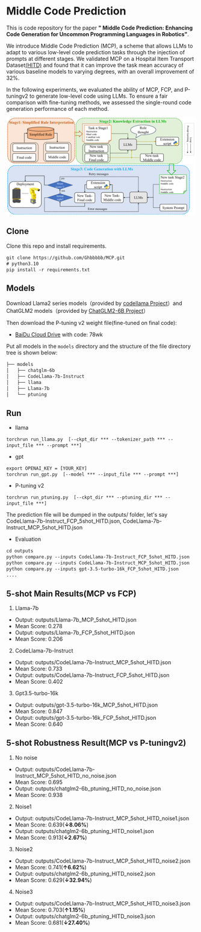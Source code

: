 # Middle Code Prediction
This is code repository for the paper **" Middle Code Prediction: Enhancing Code Generation for Uncommon Programming Languages in Robotics"**.  

We introduce Middle Code Prediction (MCP), a scheme that allows LLMs to adapt to various low-level code prediction tasks through the injection of prompts at different stages. We validated MCP on a Hospital Item Transport Dataset[(HITD)](data/README.md) and found that it can improve the task mean accuracy of various baseline models to varying degrees, with an overall improvement of 32%.

In the following experiments, we evaluated the ability of MCP, FCP, and P-tuningv2 to generate low-level code using LLMs. To ensure a fair comparison with fine-tuning methods, we assessed the single-round code generation performance of each method.


![Three-stage Framework of MCP](https://github.com/Ghbbbbb/MCP/blob/main/assets/MCP.png)



## Clone
Clone this repo and install requirements. 

    git clone https://github.com/Ghbbbbb/MCP.git
    # python3.10
    pip install -r requirements.txt

## Models
Download Llama2 series models（provided by [codellama Project](https://github.com/meta-llama/codellama)）and ChatGLM2 models（provided by [ChatGLM2-6B Project](https://github.com/THUDM/ChatGLM2-6B)）

Then download the P-tuning v2 weight file(fine-tuned on final code):
- [BaiDu Cloud Drive](https://pan.baidu.com/s/1cuTCQmiQzp33NFfk682jFA) with code: 78wk

Put all models in the `models`  directory and the structure of the file directory tree is shown below:

```
├── models
│   ├── chatglm-6b
│   ├── CodeLlama-7b-Instruct
│   ├── llama
│   ├── Llama-7b
│   └── ptuning
```

## Run

- llama
```
torchrun run_llama.py  [--ckpt_dir *** --tokenizer_path *** --input_file *** --prompt ***]
```

- gpt
```
export OPENAI_KEY = [YOUR_KEY]
torchrun run_gpt.py  [--model *** --input_file *** --prompt ***]
```
- P-tuning v2
```
torchrun run_ptuning.py  [--ckpt_dir *** --ptuning_dir *** --input_file ***]
```

The prediction file will be dumped in the outputs/ folder, let's say CodeLlama-7b-Instruct_FCP_5shot_HITD.json, CodeLlama-7b-Instruct_MCP_5shot_HITD.json

- Evaluation
```
cd outputs
python compare.py --inputs CodeLlama-7b-Instruct_FCP_5shot_HITD.json
python compare.py --inputs CodeLlama-7b-Instruct_MCP_5shot_HITD.json
python compare.py --inputs gpt-3.5-turbo-16k_FCP_5shot_HITD.json
....
```

## 5-shot Main Results(MCP vs FCP)
1. Llama-7b
- Output: outputs/Llama-7b_MCP_5shot_HITD.json
- Mean Score: 0.278  
- Output: outputs/Llama-7b_FCP_5shot_HITD.json
- Mean Score: 0.206  
2. CodeLlama-7b-Instruct
- Output: outputs/CodeLlama-7b-Instruct_MCP_5shot_HITD.json
- Mean Score: 0.733  
- Output: outputs/CodeLlama-7b-Instruct_FCP_5shot_HITD.json
- Mean Score: 0.402  
3. Gpt3.5-turbo-16k
- Output: outputs/gpt-3.5-turbo-16k_MCP_5shot_HITD.json
- Mean Score: 0.847  
- Output: outputs/gpt-3.5-turbo-16k_FCP_5shot_HITD.json
- Mean Score: 0.640  

## 5-shot Robustness Result(MCP vs P-tuningv2)
1. No noise
- Output: outputs/CodeLlama-7b-Instruct_MCP_5shot_HITD_no_noise.json
- Mean Score: 0.695  
- Output: outputs/chatglm2-6b_ptuning_HITD_no_noise.json
- Mean Score: 0.938  
2. Noise1
- Output: outputs/CodeLlama-7b-Instruct_MCP_5shot_HITD_noise1.json
- Mean Score: 0.639(**↓8.06%**)  
- Output: outputs/chatglm2-6b_ptuning_HITD_noise1.json
- Mean Score: 0.913(**↓2.67%**)  
3. Noise2
- Output: outputs/CodeLlama-7b-Instruct_MCP_5shot_HITD_noise2.json
- Mean Score: 0.741(**↑6.62%**)  
- Output: outputs/chatglm2-6b_ptuning_HITD_noise2.json
- Mean Score: 0.629(**↓32.94%**)  
4. Noise3
- Output: outputs/CodeLlama-7b-Instruct_MCP_5shot_HITD_noise3.json
- Mean Score: 0.703(**↑1.15%**)  
- Output: outputs/chatglm2-6b_ptuning_HITD_noise3.json
- Mean Score: 0.681(**↓27.40%**)